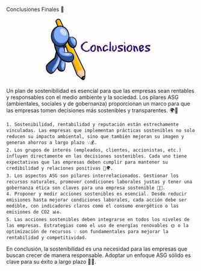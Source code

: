 Conclusiones Finales 🌟

<p align="center">
  <img src="/img/conclusiones.jpeg" alt="![conclusiones](/img/conclusiones.jpeg)" />
</p>  

Un plan de sostenibilidad es esencial para que las empresas sean rentables y responsables con el medio ambiente y la sociedad. Los pilares ASG (ambientales, sociales y de gobernanza) proporcionan un marco para que las empresas tomen decisiones más sostenibles y transparentes. 🌍💼

    1. Sostenibilidad, rentabilidad y reputación están estrechamente vinculadas. Las empresas que implementan prácticas sostenibles no solo reducen su impacto ambiental, sino que también mejoran su imagen y generan ahorros a largo plazo 💡💰.
    2. Los grupos de interés (empleados, clientes, accionistas, etc.) influyen directamente en las decisiones sostenibles. Cada uno tiene expectativas que las empresas deben cumplir para mantener su credibilidad y relaciones positivas 👥🌍.
    3. Los aspectos ASG son pilares interrelacionados. Gestionar los recursos naturales, promover condiciones laborales justas y tener una gobernanza ética son claves para una empresa sostenible 🌱🤝.
    4. Proponer y medir acciones sostenibles es esencial. Desde reducir emisiones hasta mejorar condiciones laborales, cada acción debe ser medible, con indicadores claros como el consumo energético o las emisiones de CO2 📊♻️.
    5. Las acciones sostenibles deben integrarse en todos los niveles de las empresas. Estrategias como el uso de energías renovables 🌞 o la optimización de recursos 💡 son fundamentales para mejorar la rentabilidad y competitividad.
En conclusión, la sostenibilidad es una necesidad para las empresas que buscan crecer de manera responsable. Adoptar un enfoque ASG sólido es clave para su éxito a largo plazo 🌟💚.

